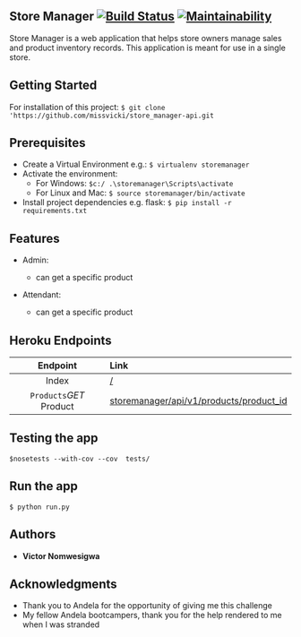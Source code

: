 ## Store Manager       [![**Build Status**](https://travis-ci.org/missvicki/store_manager-api.svg?branch=ft-admin-attendant-get-specific-product-161204538)](https://travis-ci.org/missvicki/store_manager-api) [![Maintainability](https://api.codeclimate.com/v1/badges/a68f287f8f7b9bf13c07/maintainability)](https://codeclimate.com/github/missvicki/store_manager-api/maintainability)

Store Manager is a web application that helps store owners manage sales and product inventory records. This application is meant for use in a single store.    

## Getting Started

For installation of this project:  `$ git clone 'https://github.com/missvicki/store_manager-api.git`

## Prerequisites

* Create a Virtual Environment e.g.: `$ virtualenv storemanager`
* Activate the environment: 
    * For Windows: `$c:/ .\storemanager\Scripts\activate`
    * For Linux and Mac: `$ source storemanager/bin/activate`
* Install project dependencies e.g. flask: `$ pip install -r requirements.txt`

## Features

* Admin:  
    * can get a specific product
    
* Attendant:
    * can get a specific product

## Heroku Endpoints

|Endpoint|Link|
|:---:|:---|
|Index|[/](https://store-manager-api-.herokuapp.com/)|
|`Products`*GET* Product|[storemanager/api/v1/products/product_id](https://store-manager-api-.herokuapp.com/storemanager/api/v1/products/1)|

## Testing the app

  `$nosetests --with-cov --cov  tests/`
  

## Run the app

`$ python run.py`

## Authors

* **Victor Nomwesigwa**

## Acknowledgments

* Thank you to Andela for the opportunity of giving me this challenge
* My fellow Andela bootcampers, thank you for the help rendered to me when I was stranded





